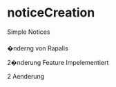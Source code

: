 # noticeCreation
Simple Notices 

####

�nderng von Rapalis

2�nderung Feature Impelementiert

2 Aenderung 
